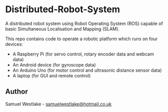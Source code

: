 # Distributed-Robot-System

A distributed robot system using Robot Operating System (ROS) capable of basic Simultaneous Localisation and Mapping (SLAM).  

This repo contains code to operate a robotic platform which runs on four devices:
* A Raspberry Pi (for servo control, rotary encoder data and webcam data)
* An Android device (for gyroscope data)
* An Arduino Uno (for motor control and ultrasonic distance sensor data)
* A laptop (for GUI and remote control)

## Author

Samuel Westlake - samuelwestlake@hotmail.co.uk


